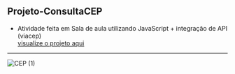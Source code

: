 ## Projeto-ConsultaCEP

  - Atividade feita em Sala de aula utilizando JavaScript + integração de API (viacep) <br>
  <a href="">visualize o projeto aqui</a>
<hr>

![CEP (1)](https://github.com/Dev-nathansilva/Projeto-ConsultaCEP/assets/124079997/a940b9a8-7cbc-44a0-b4c5-67018466498d)
